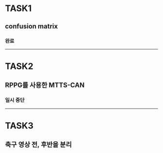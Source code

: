 # TASK1
## confusion matrix
### 완료
---
# TASK2
## RPPG를 사용한 MTTS-CAN
### 일시 중단
---
# TASK3
## 축구 영상 전, 후반을 분리
### 

